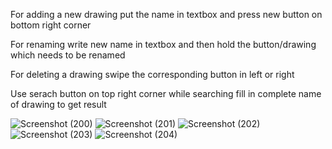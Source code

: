 For adding a new drawing put the name in textbox and press new button on bottom right corner

For renaming write new name in textbox and then hold the button/drawing which needs to be renamed

For deleting a drawing swipe the corresponding button in left or right

Use serach button on top right corner 
while searching fill in complete name of drawing to get result


![Screenshot (200)](https://user-images.githubusercontent.com/73984715/110805071-c4a10100-82a6-11eb-8ebe-0d97db012b5e.png)
![Screenshot (201)](https://user-images.githubusercontent.com/73984715/110805107-ccf93c00-82a6-11eb-82ee-18a744d37375.png)
![Screenshot (202)](https://user-images.githubusercontent.com/73984715/110805129-d1bdf000-82a6-11eb-98d0-6d5b54b1fa38.png)
![Screenshot (203)](https://user-images.githubusercontent.com/73984715/110805141-d4b8e080-82a6-11eb-9be3-20076094d7be.png)
![Screenshot (204)](https://user-images.githubusercontent.com/73984715/110805156-d84c6780-82a6-11eb-94dc-4cf7a725f58f.png)
